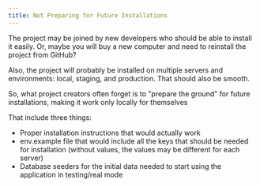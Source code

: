 ```yaml
---
title: Not Preparing for Future Installations
---
```


The project may be joined by new developers who should be able to install it easily. Or, maybe you will buy a new computer and need to reinstall the project from GitHub?

Also, the project will probably be installed on multiple servers and environments: <span class="text-[13px] bg-[#EDEEF3] px-2 py-1">local, staging, and production</span>. That should also be smooth.

So, what project creators often forget is to "prepare the ground" for future installations, making it work only locally for themselves

That include three things:
- Proper installation instructions that would actually work
- env.example file that would include all the keys that should be needed for installation (without values, the values may be different for each server)
- Database seeders for the initial data needed to start using the application in testing/real mode

